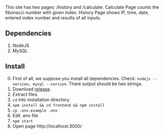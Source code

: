 This site has two pages: /history and /calculate. Calculate Page counts the fibonacci number with given index. History Page shows IP, time, date, entered index number and results of all inputs.

Dependencies
-------------
1. NodeJS
2. MySQL

Install
-------------
0. First of all, we suppose you install all dependencies. Check: `nodejs --version; mysql --version`. There output should be two strings.
1. Download [release](https://github.com/crazzymad777/fib/releases).
2. Extract files.
3. `cd` into installation directory.
4. `npm install && cd frontend && npm install`
5. `cp .env.example .env`
6. Edit .env file
7. `npm start`
8. Open page http://localhost:3000/
